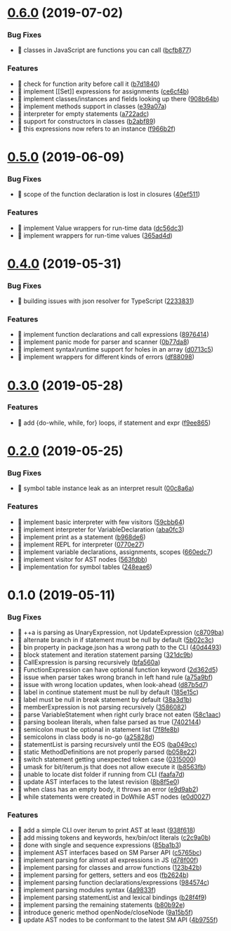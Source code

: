 # [0.6.0](https://github.com/ghaiklor/iterum/compare/v0.5.0...v0.6.0) (2019-07-02)


### Bug Fixes

* 🐛 classes in JavaScript are functions you can call ([bcfb877](https://github.com/ghaiklor/iterum/commit/bcfb877))


### Features

* 🎸 check for function arity before call it ([b7d1840](https://github.com/ghaiklor/iterum/commit/b7d1840))
* 🎸 implement [[Set]] expressions for assignments ([ce6cf4b](https://github.com/ghaiklor/iterum/commit/ce6cf4b))
* 🎸 implement classes/instances and fields looking up there ([908b64b](https://github.com/ghaiklor/iterum/commit/908b64b))
* 🎸 implement methods support in classes ([e39a07a](https://github.com/ghaiklor/iterum/commit/e39a07a))
* 🎸 interpreter for empty statements ([a722adc](https://github.com/ghaiklor/iterum/commit/a722adc))
* 🎸 support for constructors in classes ([b2abf89](https://github.com/ghaiklor/iterum/commit/b2abf89))
* 🎸 this expressions now refers to an instance ([f966b2f](https://github.com/ghaiklor/iterum/commit/f966b2f))



# [0.5.0](https://github.com/ghaiklor/iterum/compare/v0.4.0...v0.5.0) (2019-06-09)


### Bug Fixes

* 🐛 scope of the function declaration is lost in closures ([40ef511](https://github.com/ghaiklor/iterum/commit/40ef511))


### Features

* 🎸 implement Value wrappers for run-time data ([dc56dc3](https://github.com/ghaiklor/iterum/commit/dc56dc3))
* 🎸 implement wrappers for run-time values ([365ad4d](https://github.com/ghaiklor/iterum/commit/365ad4d))



# [0.4.0](https://github.com/ghaiklor/iterum/compare/v0.3.0...v0.4.0) (2019-05-31)


### Bug Fixes

* 🐛 building issues with json resolver for TypeScript ([2233831](https://github.com/ghaiklor/iterum/commit/2233831))


### Features

* 🎸 implement function declarations and call expressions ([8976414](https://github.com/ghaiklor/iterum/commit/8976414))
* 🎸 implement panic mode for parser and scanner ([0b77da8](https://github.com/ghaiklor/iterum/commit/0b77da8))
* 🎸 implement syntax\runtime support for holes in an array ([d0713c5](https://github.com/ghaiklor/iterum/commit/d0713c5))
* 🎸 implement wrappers for different kinds of errors ([df88098](https://github.com/ghaiklor/iterum/commit/df88098))



# [0.3.0](https://github.com/ghaiklor/iterum/compare/v0.2.0...v0.3.0) (2019-05-28)


### Features

* 🎸 add {do-while, while, for} loops, if statement and expr ([f9ee865](https://github.com/ghaiklor/iterum/commit/f9ee865))



# [0.2.0](https://github.com/ghaiklor/iterum/compare/v0.1.0...v0.2.0) (2019-05-25)


### Bug Fixes

* 🐛 symbol table instance leak as an interpret result ([00c8a6a](https://github.com/ghaiklor/iterum/commit/00c8a6a))


### Features

* 🎸 implement basic interpreter with few visitors ([59cbb64](https://github.com/ghaiklor/iterum/commit/59cbb64))
* 🎸 implement interpreter for VariableDeclaration ([aba0fc3](https://github.com/ghaiklor/iterum/commit/aba0fc3))
* 🎸 implement print as a statement ([b968de6](https://github.com/ghaiklor/iterum/commit/b968de6))
* 🎸 implement REPL for interpreter ([0770e27](https://github.com/ghaiklor/iterum/commit/0770e27))
* 🎸 implement variable declarations, assignments, scopes ([660edc7](https://github.com/ghaiklor/iterum/commit/660edc7))
* 🎸 implement visitor for AST nodes ([563fdbb](https://github.com/ghaiklor/iterum/commit/563fdbb))
* 🎸 implementation for symbol tables ([248eae6](https://github.com/ghaiklor/iterum/commit/248eae6))



# 0.1.0 (2019-05-11)


### Bug Fixes

* 🐛 ++a is parsing as UnaryExpression, not UpdateExpression ([c8709ba](https://github.com/ghaiklor/iterum/commit/c8709ba))
* 🐛 alternate branch in if statement must be null by default ([5b02c3c](https://github.com/ghaiklor/iterum/commit/5b02c3c))
* 🐛 bin property in package.json has a wrong path to the CLI ([40d4493](https://github.com/ghaiklor/iterum/commit/40d4493))
* 🐛 block statement and iteration statement parsing ([321dc9b](https://github.com/ghaiklor/iterum/commit/321dc9b))
* 🐛 CallExpression is parsing recursively ([bfa560a](https://github.com/ghaiklor/iterum/commit/bfa560a))
* 🐛 FunctionExpression can have optional function keyword ([2d362d5](https://github.com/ghaiklor/iterum/commit/2d362d5))
* 🐛 issue when parser takes wrong branch in left hand rule ([a75a9bf](https://github.com/ghaiklor/iterum/commit/a75a9bf))
* 🐛 issue with wrong location updates, when look-ahead ([d87b5d7](https://github.com/ghaiklor/iterum/commit/d87b5d7))
* 🐛 label in continue statement must be null by default ([185e15c](https://github.com/ghaiklor/iterum/commit/185e15c))
* 🐛 label must be null in break statement by default ([38a3d1b](https://github.com/ghaiklor/iterum/commit/38a3d1b))
* 🐛 memberExpression is not parsing recursively ([3586082](https://github.com/ghaiklor/iterum/commit/3586082))
* 🐛 parse VariableStatement when right curly brace not eaten ([58c1aac](https://github.com/ghaiklor/iterum/commit/58c1aac))
* 🐛 parsing boolean literals, when false parsed as true ([7402144](https://github.com/ghaiklor/iterum/commit/7402144))
* 🐛 semicolon must be optional in statement list ([7f8fe8b](https://github.com/ghaiklor/iterum/commit/7f8fe8b))
* 🐛 semicolons in class body is no-go ([a25828d](https://github.com/ghaiklor/iterum/commit/a25828d))
* 🐛 statementList is parsing recursively until the EOS ([ba049cc](https://github.com/ghaiklor/iterum/commit/ba049cc))
* 🐛 static MethodDefinitions are not properly parsed ([b058e22](https://github.com/ghaiklor/iterum/commit/b058e22))
* 🐛 switch statement getting unexpected token case ([0315000](https://github.com/ghaiklor/iterum/commit/0315000))
* 🐛 umask for bit/iterum.js that does not allow execute it ([b8563fb](https://github.com/ghaiklor/iterum/commit/b8563fb))
* 🐛 unable to locate dist folder if running from CLI ([faafa7d](https://github.com/ghaiklor/iterum/commit/faafa7d))
* 🐛 update AST interfaces to the latest revision ([8b8f5e0](https://github.com/ghaiklor/iterum/commit/8b8f5e0))
* 🐛 when class has an empty body, it throws an error ([e9d9ab2](https://github.com/ghaiklor/iterum/commit/e9d9ab2))
* 🐛 while statements were created in DoWhile AST nodes ([e0d0027](https://github.com/ghaiklor/iterum/commit/e0d0027))


### Features

* 🎸 add a simple CLI over iterum to print AST at least ([938f618](https://github.com/ghaiklor/iterum/commit/938f618))
* 🎸 add missing tokens and keywords, hex/bin/oct literals ([c2c9a0b](https://github.com/ghaiklor/iterum/commit/c2c9a0b))
* 🎸 done with single and sequence expressions ([85ba1b3](https://github.com/ghaiklor/iterum/commit/85ba1b3))
* 🎸 implement AST interfaces based on SM Parser API ([c5765bc](https://github.com/ghaiklor/iterum/commit/c5765bc))
* 🎸 implement parsing for almost all expressions in JS ([d78f00f](https://github.com/ghaiklor/iterum/commit/d78f00f))
* 🎸 implement parsing for classes and arrow functions ([123b42b](https://github.com/ghaiklor/iterum/commit/123b42b))
* 🎸 implement parsing for getters, setters and eos ([fb2624b](https://github.com/ghaiklor/iterum/commit/fb2624b))
* 🎸 implement parsing function declarations/expressions ([984574c](https://github.com/ghaiklor/iterum/commit/984574c))
* 🎸 implement parsing modules syntax ([4a9833f](https://github.com/ghaiklor/iterum/commit/4a9833f))
* 🎸 implement parsing statementList and lexical bindings ([b28f4f9](https://github.com/ghaiklor/iterum/commit/b28f4f9))
* 🎸 implement parsing the remaining statements ([b80b92e](https://github.com/ghaiklor/iterum/commit/b80b92e))
* 🎸 introduce generic method openNode/closeNode ([9a15b5f](https://github.com/ghaiklor/iterum/commit/9a15b5f))
* 🎸 update AST nodes to be conformant to the latest SM API ([4b9755f](https://github.com/ghaiklor/iterum/commit/4b9755f))




